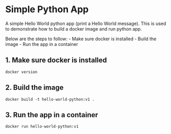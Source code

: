 # Simple Python App

A simple Hello World python app (print a Hello World message). This is used to demonstrate how to build a docker image and run python app.

  Below are the steps to follow:
    - Make sure docker is installed
    - Build the image
    - Run the app in a container
    
## 1. Make sure docker is installed
    docker version
  
## 2. Build the image
    docker build -t hello-world-python:v1 .

## 3. Run the app in a container
    docker run hello-world-python:v1
  
  
